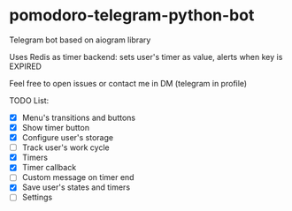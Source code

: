 # pomodoro-telegram-python-bot
Telegram bot based on aiogram library

Uses Redis as timer backend: sets user's timer as value, alerts when key is EXPIRED

Feel free to open issues or contact me in DM (telegram in profile)

TODO List:
* [x] Menu's transitions and buttons
* [x] Show timer button
* [x] Configure user's storage
* [ ] Track user's work cycle
* [x] Timers
* [x] Timer callback
* [ ] Custom message on timer end
* [x] Save user's states and timers
* [ ] Settings